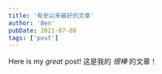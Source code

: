 ```yaml
---
title: '有史以来最好的文章'
author: 'Ben'
pubDate: 2021-07-08
tags: ['post']
---
```


Here is my _great_ post!
这是我的 _很棒_ 的文章！
